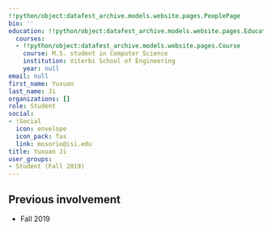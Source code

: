 ```yaml
---
!!python/object:datafest_archive.models.website.pages.PeoplePage
bio: ''
education: !!python/object:datafest_archive.models.website.pages.Education
  courses:
  - !!python/object:datafest_archive.models.website.pages.Course
    course: M.S. student in Computer Science
    institution: Viterbi School of Engineering
    year: null
email: null
first_name: Yuxuan
last_name: Ji
organizations: []
role: Student
social:
- !Social
  icon: envelope
  icon_pack: fas
  link: mosorio@isi.edu
title: Yuxuan Ji
user_groups:
- Student (Fall 2019)
---
```



## Previous involvement

* Fall 2019

